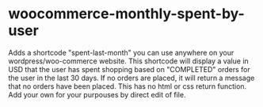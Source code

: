 # woocommerce-monthly-spent-by-user
Adds a shortcode "spent-last-month" you can use anywhere on your wordpress/woo-commerce website. This shortcode will display a value in USD that the user has spent shopping based on "COMPLETED" orders for the user in the last 30 days. If no orders are placed, it will return a message that no orders have been placed. This has no html or css return function. Add your own for your purpouses by direct edit of file. 
